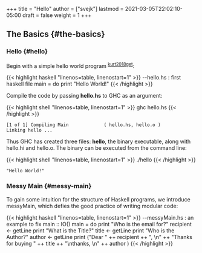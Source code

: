 +++
title = "Hello"
author = ["svejk"]
lastmod = 2021-03-05T22:02:10-05:00
draft = false
weight = 1
+++

## The Basics {#the-basics}


### Hello {#hello}

Begin with a simple hello world program <sup id="9959731cd3b000956d8cb62e5e556626"><a href="#kurt2018get" title="Kurt, Get Programming with Haskell, Manning Publications (2018).">kurt2018get</a></sup>:

{{< highlight haskell "linenos=table, linenostart=1" >}}
--hello.hs : first haskell file
main = do
  print "Hello World!"
{{< /highlight >}}

Compile the code by passing **hello.hs** to GHC as an argument:

{{< highlight shell "linenos=table, linenostart=1" >}}
ghc hello.hs
{{< /highlight >}}

```text
[1 of 1] Compiling Main             ( hello.hs, hello.o )
Linking hello ...
```

Thus GHC has created three files: **hello**, the binary executable, along with hello.hi and hello.o.  The binary can be executed from the command line:

{{< highlight shell "linenos=table, linenostart=1" >}}
./hello
{{< /highlight >}}

```text
"Hello World!"
```


### Messy Main {#messy-main}

To gain some intuition for the structure of Haskell programs, we introduce messyMain, which defies the good practice of writing modular code:

{{< highlight haskell "linenos=table, linenostart=1" >}}
--messyMain.hs : an example to fix
main :: IO()
main = do
    print "Who is the email for?"
    recipient <- getLine
    print "What is the Title?"
    title <- getLine
    print "Who is the Author?"
    author <- getLine
    print ("Dear " ++ recipient ++ ", \n" ++
          "Thanks for buying " ++ title ++ "\nthanks, \n" ++
          author )
{{< /highlight >}}
